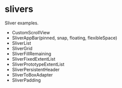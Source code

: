 # slivers

Sliver examples.

* CustomScrollView
* SliverAppBar(pinned, snap, floating, flexibleSpace)
* SliverList
* SliverGrid
* SliverFillRemaining
* SliverFixedExtentList
* SliverPrototypeExtentList
* SliverPersistentHeader
* SliverToBoxAdapter
* SliverPadding


